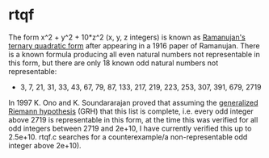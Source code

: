# rtqf
The form x^2 + y^2 + 10*z^2 (x, y, z integers) is known as [Ramanujan's ternary quadratic form](https://en.wikipedia.org/wiki/Ramanujan%27s_ternary_quadratic_form) after appearing in a 1916 paper of Ramanujan. There is a known formula producing all even natural numbers not representable in this form, but there are only 18 known odd natural numbers not representable:
- 3, 7, 21, 31, 33, 43, 67, 79, 87, 133, 217, 219, 223, 253, 307, 391, 679, 2719

In 1997 K. Ono and K. Soundararajan proved that assuming the [generalized Riemann hypothesis](https://en.wikipedia.org/wiki/Generalized_Riemann_hypothesis) (GRH) that this list is complete, i.e. every odd integer above 2719 is representable in this form, at the time this was verified for all odd integers between 2719 and 2e+10, I have currently verified this up to 2.5e+10. rtqf.c searches for a counterexample/a non-representable odd integer above 2e+10).
